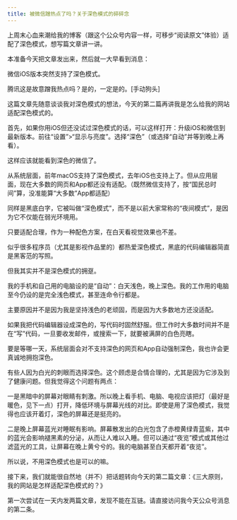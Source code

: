```yaml
---
title: 被微信蹭热点了吗？关于深色模式的碎碎念
---
```


上周末心血来潮给我的博客（跟这个公众号内容一样，可移步“阅读原文”体验）适配了深色模式，想写篇文章讲一讲。

本准备今天把文章发出来，然后就一大早看到消息：

微信iOS版本突然支持了深色模式。

腾讯这是故意蹭我热点吗？是的，一定是的。[手动狗头]

这篇文章先随意谈谈我对深色模式的想法，今天的第二篇再讲我是怎么给我的网站适配深色模式的。

首先，如果你用iOS但还没试过深色模式的话，可以这样打开：升级iOS和微信到最新版本。前往“设置”>“显示与亮度”。选择“深色”（或选择“自动”并等到晚上再看）。

这样应该就能看到深色的微信了。

从系统层面，前年macOS支持了深色模式，去年iOS也支持上了。但从应用层面，现在大多数的网页和App都还没有适配。（既然微信支持了，按“国民总时间”算，没准能算“大多数”App都适配）

同样是黑底白字，它被叫做“深色模式”，而不是以前大家常称的“夜间模式”，是因为它不仅能在弱光环境用。

只要适配合理，作为一种配色方案，在白天看视觉效果也不差。

似乎很多程序员（尤其是影视作品里的）都热爱深色模式，黑底的代码编辑器简直是黑客范的写照。

但我其实并不是深色模式的拥趸。



我的手机和自己用的电脑设的是“自动”：白天浅色，晚上深色。我的工作用的电脑至今仍设的是完全浅色模式，甚至连命令行都是。

主要原因并不是因为我是坚持浅色的老顽固，而是因为大多数地方还没适配。

如果我把代码编辑器设成深色的，写代码时固然舒服。但工作时大多数时间并不是在“写”代码，一旦要收发邮件，或搜索一下，就要被满屏的白色亮瞎。

要是等哪一天，系统层面会对不支持深色的网页和App自动强制深色，我也许会更真诚地拥抱深色。

有些人因为白光的刺眼而选择深色。这个顾虑是合情合理的，尤其是因为它涉及到了健康问题。但我觉得这个问题有两点：

一是黑暗中的屏幕对眼睛有刺激。所以晚上看手机、电脑、电视应该把灯（最好是暖色，见下一点）打开，降低环境与屏幕光线的对比。即使是用了深色模式，我觉得也应该开着灯，深色的屏幕还是挺亮的。

二是晚上屏幕蓝光对睡眠有影响。屏幕散发出的白光包含了赤橙黄绿青蓝紫，其中的蓝光会影响褪黑素的分泌，从而让人难以入睡。但可以通过“夜览”模式或其他过滤蓝光的工具，让屏幕在晚上黄兮兮的。我的电脑甚至白天都开着“夜览”。

所以说，不用深色模式也是可以的嘛。

接下来，我们就能很自然地（并不）把话题转向今天的第二篇文章：《三大原则，我的网站是怎样适配深色模式的？》

第一次尝试在一天内发两篇文章，发现不能在互链。请直接访问我今天公众号消息的第二条。
